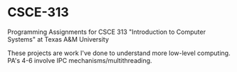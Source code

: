 # CSCE-313
Programming Assignments for CSCE 313 "Introduction to Computer Systems" at Texas A&amp;M University


These projects are work I've done to understand more low-level computing. PA's 4-6 involve IPC mechanisms/multithreading.
